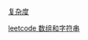 [复杂度](https://101.zoo.team/kai-pian-fu-za-du)

[leetcode 数组和字符串](https://leetcode-cn.com/leetbook/read/array-and-string/xkhi75/)
